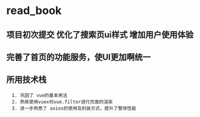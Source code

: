 # read_book

## 项目初次提交 优化了搜索页ui样式 增加用户使用体验
## 完善了首页的功能服务，使UI更加啊统一

## 所用技术栈
```
  1. 巩固了 vue的基本用法
  2. 熟练使用vuex何vue.filter进行页面的渲染
  3. 进一步熟悉了 axios的使用及封装方式，提升了整体性能
```
